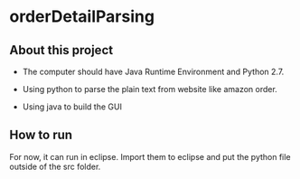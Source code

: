 # orderDetailParsing

## About this project

* The computer should have Java Runtime Environment and Python 2.7.

* Using python to parse the plain text from website like amazon order.

* Using java to build the GUI

## How to run

For now, it can run in eclipse. Import them to eclipse and put the python file outside of the src folder.

